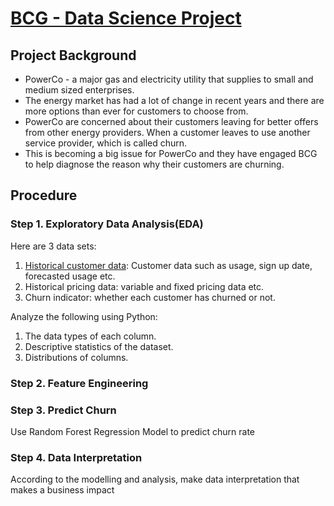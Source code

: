 # [BCG - Data Science Project](https://www.theforage.com/simulations/bcg/data-science-ccdz)
## Project Background
- PowerCo - a major gas and electricity utility that supplies to small and medium sized enterprises.  
- The energy market has had a lot of change in recent years and there are more options than ever for customers to choose from.  
- PowerCo are concerned about their customers leaving for better offers from other energy providers. When a customer leaves to use another service provider, which is called churn.  
- This is becoming a big issue for PowerCo and they have engaged BCG to help diagnose the reason why their customers are churning.

## Procedure
### Step 1. Exploratory Data Analysis(EDA)
Here are 3 data sets:
1. [Historical customer data](BCGDataScienceProject/Datasets/client_data (1)): Customer data such as usage, sign up date, forecasted usage etc.
2. Historical pricing data: variable and fixed pricing data etc.
3. Churn indicator: whether each customer has churned or not.

Analyze the following using Python:
1. The data types of each column.
2. Descriptive statistics of the dataset.
3. Distributions of columns.

### Step 2. Feature Engineering

### Step 3. Predict Churn
Use Random Forest Regression Model to predict churn rate

### Step 4. Data Interpretation

According to the modelling and analysis, make data interpretation that makes a business impact
